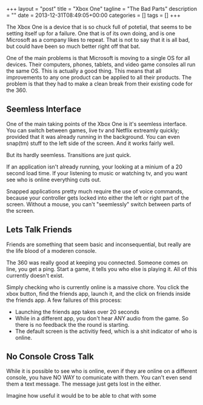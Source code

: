 +++
layout = "post"
title = "Xbox One"
tagline = "The Bad Parts"
description = ""
date = 2013-12-31T08:49:05+00:00
categories = []
tags = []
+++

The Xbox One is a device that is so chuck full of potetial, that seems to be setting itself up for a failure. One that is of its own doing, and is one Microsoft as a 
company likes to repeat. That is not to say that it is all bad, but could have been so much better right off that bat.

One of the main problems is that Microsoft is moving to a single OS for all devices. Their computers, phones, tablets, and video game consoles all run the same OS. This 
is actually a good thing. This means that all improvements to any one product can be applied to all their products. The problem is that they had to make a clean break 
from their existing code for the 360.

## Seemless Interface

One of the main taking points of the Xbox One is it's seemless interface. You can switch between games, live tv and Netflix extreamly quickly; provided that it was 
already running in the background. You can even snap(tm) stuff to the left side of the screen. And it works fairly well.

But its hardly seemless. Transitions are just quick.

If an application isn't already running, your looking at a minium of a 20 second load time. If your listening to music or watching tv, and you want see who is online 
everything cuts out. 

Snapped applications pretty much require the use of voice commands, because your controller gets locked into either the left or right part of the screen. Without a 
mouse, you can't "seemlessly" switch between parts of the screen.

## Lets Talk Friends

Friends are something that seem basic and inconsequential, but really are the life blood of a moderen console. 

The 360 was really good at keeping you connected. Someone comes on line, you get a ping. Start a game, it tells you who else is playing it. All of this currently 
doesn't exist.

Simply checking who is currently online is a massive chore. You click the xbox button, find the friends app, launch it, and the click on friends inside the friends app. 
A few failures of this process:
 - Launching the friends app takes over 20 seconds
 - While in a different app, you don't hear ANY audio from the game. So there is no feedback the the round is starting.
 - The default screen is the activitiy feed, which is a shit indicator of who is online.

## No Console Cross Talk

While it is possible to see who is online, even if they are online on a different console, you have NO WAY to comunicate with them. You can't even send them a text 
message. The message just gets lost in the either.

Imagine how useful it would be to be able to chat with some 
